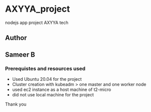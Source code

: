 # AXYYA_project
nodejs app project AXYYA tech

## Author
## Sameer B

### Prerequistes and resources used 
- Used Ubuntu 20.04 for the project
- Cluster creation with kubeadm > one master and one worker node 
- used ec2 instance as a host machine of t2-micro
- did not use local machine for the project 

Thank you 

